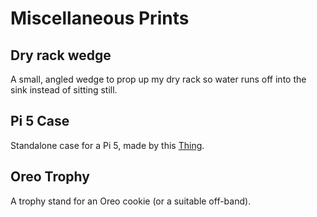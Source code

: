# Miscellaneous Prints

## Dry rack wedge
A small, angled wedge to prop up my dry rack so water runs off into the sink instead of sitting still.

## Pi 5 Case
Standalone case for a Pi 5, made by this [Thing](https://www.thingiverse.com/thing:69062830).

## Oreo Trophy
A trophy stand for an Oreo cookie (or a suitable off-band).

